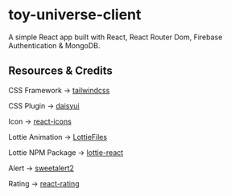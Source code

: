 # toy-universe-client
A simple React app built with React, React Router Dom, Firebase Authentication & MongoDB.

## Resources & Credits
CSS Framework -> [tailwindcss](https://tailwindcss.com/docs/guides/vite)

CSS Plugin -> [daisyui](https://daisyui.com/docs/install)

Icon -> [react-icons](https://react-icons.github.io/react-icons)

Lottie Animation -> [LottieFiles](https://lottiefiles.com/featured)

Lottie NPM Package -> [lottie-react](https://www.npmjs.com/package/lottie-react)

Alert -> [sweetalert2](https://sweetalert2.github.io/#download)

Rating -> [react-rating](https://github.com/smastrom/react-rating)